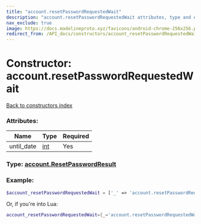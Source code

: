 ```yaml
---
title: "account.resetPasswordRequestedWait"
description: "account.resetPasswordRequestedWait attributes, type and example"
nav_exclude: true
image: https://docs.madelineproto.xyz/favicons/android-chrome-256x256.png
redirect_from: /API_docs/constructors/account_resetPasswordRequestedWait.html
---
```

# Constructor: account.resetPasswordRequestedWait  
[Back to constructors index](index.md)



### Attributes:

| Name     |    Type       | Required |
|----------|---------------|----------|
|until\_date|[int](../types/int.md) | Yes|



### Type: [account.ResetPasswordResult](../types/account.ResetPasswordResult.md)


### Example:

```php
$account_resetPasswordRequestedWait = ['_' => 'account.resetPasswordRequestedWait', 'until_date' => int];
```  


Or, if you're into Lua:

```lua
account_resetPasswordRequestedWait={_='account.resetPasswordRequestedWait', until_date=int}

```


